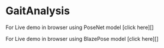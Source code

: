 # GaitAnalysis

For Live demo in browser using PoseNet model [click here][]

For Live demo in browser using BlazePose model [click here][]

